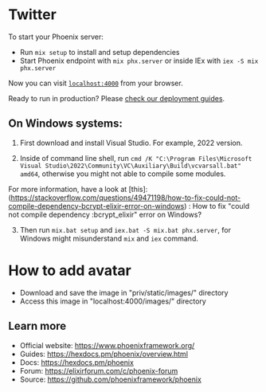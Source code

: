 # Twitter

To start your Phoenix server:

  * Run `mix setup` to install and setup dependencies
  * Start Phoenix endpoint with `mix phx.server` or inside IEx with `iex -S mix phx.server`

Now you can visit [`localhost:4000`](http://localhost:4000) from your browser.

Ready to run in production? Please [check our deployment guides](https://hexdocs.pm/phoenix/deployment.html).

## On Windows systems:
1. First download and install Visual Studio. For example, 2022 version.

2. Inside of command line shell, run `cmd /K "C:\Program Files\Microsoft Visual Studio\2022\Community\VC\Auxiliary\Build\vcvarsall.bat" amd64`, otherwise you might not able to compile some modules.  

For more information, have a look at [this]:(https://stackoverflow.com/questions/49471198/how-to-fix-could-not-compile-dependency-bcrypt-elixir-error-on-windows) : How to fix "could not compile dependency :bcrypt_elixir" error on Windows?

3. Then run `mix.bat setup` and  `iex.bat -S mix.bat phx.server`, for Windows might misunderstand `mix` and `iex` command. 

# How to add avatar

  * Download and save the image in "priv/static/images/" directory
  * Access this image in "localhost:4000/images/" directory

## Learn more

  * Official website: https://www.phoenixframework.org/
  * Guides: https://hexdocs.pm/phoenix/overview.html
  * Docs: https://hexdocs.pm/phoenix
  * Forum: https://elixirforum.com/c/phoenix-forum
  * Source: https://github.com/phoenixframework/phoenix
